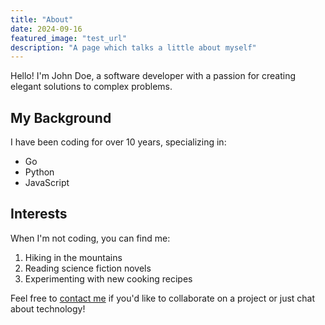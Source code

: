 ```yaml
---
title: "About"
date: 2024-09-16
featured_image: "test_url"
description: "A page which talks a little about myself"
---
```


Hello! I'm John Doe, a software developer with a passion for creating elegant solutions to complex problems.

## My Background

I have been coding for over 10 years, specializing in:

- Go
- Python
- JavaScript

## Interests

When I'm not coding, you can find me:

1. Hiking in the mountains
2. Reading science fiction novels
3. Experimenting with new cooking recipes

Feel free to [contact me](mailto:john@example.com) if you'd like to collaborate on a project or just chat about technology!